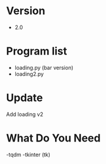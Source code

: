 # Version 
 + 2.0

# Program list
- loading.py (bar version)
- loading2.py


# Update 
Add loading v2


# What Do You Need
-tqdm 
-tkinter (tk)
